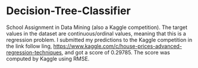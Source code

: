 # Decision-Tree-Classifier
School Assignment in Data Mining (also a Kaggle competition). 
The target values in the dataset are continuous/ordinal values, meaning that this is a regression problem.
I submitted my predictions to the Kaggle competition in the link follow ling, https://www.kaggle.com/c/house-prices-advanced-regression-techniques, and got a score of 0.29785. The score was computed by Kaggle using RMSE.
